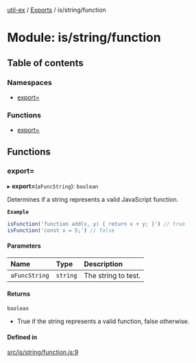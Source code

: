 [util-ex](../README.md) / [Exports](../modules.md) / is/string/function

# Module: is/string/function

## Table of contents

### Namespaces

- [export&#x3D;](is_string_function.export_.md)

### Functions

- [export&#x3D;](is_string_function.md#export&#x3D;)

## Functions

### export&#x3D;

▸ **export=**(`aFuncString`): `boolean`

Determines if a string represents a valid JavaScript function.

**`Example`**

```ts
isFunction('function add(x, y) { return x + y; }') // true
isFunction('const x = 5;') // false
```

#### Parameters

| Name | Type | Description |
| :------ | :------ | :------ |
| `aFuncString` | `string` | The string to test. |

#### Returns

`boolean`

- True if the string represents a valid function, false otherwise.

#### Defined in

[src/is/string/function.js:9](https://github.com/snowyu/util-ex.js/blob/f71e464/src/is/string/function.js#L9)
